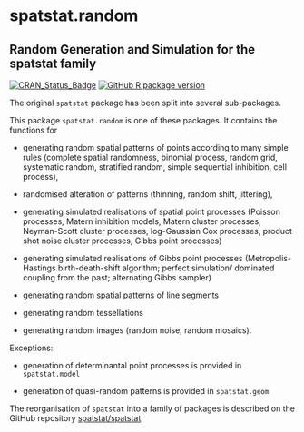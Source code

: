 # spatstat.random

## Random Generation and Simulation for the spatstat family

[![CRAN_Status_Badge](http://www.r-pkg.org/badges/version/spatstat.random)](http://CRAN.R-project.org/package=spatstat.random) 
[![GitHub R package version](https://img.shields.io/github/r-package/v/spatstat/spatstat.random)](https://github.com/spatstat/spatstat.random)

The original `spatstat` package has been split into
several sub-packages.

This package `spatstat.random` is one of these packages.
It contains the functions for

- generating random spatial patterns of points according to many simple rules
(complete spatial randomness, binomial process, random grid,
systematic random, stratified random, 
simple sequential inhibition, cell process),

- randomised alteration of patterns (thinning,
random shift, jittering),

- generating simulated realisations of spatial point processes
(Poisson processes, Matern inhibition models, Matern cluster processes,
Neyman-Scott cluster processes, log-Gaussian Cox processes,
product shot noise cluster processes, Gibbs point processes)

- generating simulated realisations of Gibbs point processes
(Metropolis-Hastings birth-death-shift algorithm;
perfect simulation/ dominated coupling from the past;
alternating Gibbs sampler)

- generating random spatial patterns of line segments

- generating random tessellations

- generating random images (random noise, random mosaics).

Exceptions:

- generation of determinantal point processes is provided in `spatstat.model`

- generation of quasi-random patterns is provided in `spatstat.geom`

The reorganisation of `spatstat` into a family of packages is described
on the GitHub repository
[spatstat/spatstat](https://github.com/spatstat/spatstat).
